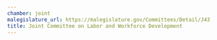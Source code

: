```yaml
---
chamber: joint
malegislature_url: https://malegislature.gov/Committees/Detail/J43
title: Joint Committee on Labor and Workforce Development
---
```


